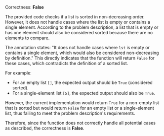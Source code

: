 Correctness: **False**

The provided code checks if a list is sorted in non-decreasing order. However, it does not handle cases where the list is empty or contains a single element. According to the problem description, a list that is empty or has one element should also be considered sorted because there are no elements to compare.

The annotation states: "It does not handle cases where `lst` is empty or contains a single element, which would also be considered non-decreasing by definition." This directly indicates that the function will return `False` for these cases, which contradicts the definition of a sorted list.

For example:
- For an empty list `[]`, the expected output should be `True` (considered sorted).
- For a single-element list `[5]`, the expected output should also be `True`.

However, the current implementation would return `True` for a non-empty list that is sorted but would return `False` for an empty list or a single-element list, thus failing to meet the problem description's requirements.

Therefore, since the function does not correctly handle all potential cases as described, the correctness is **False**.